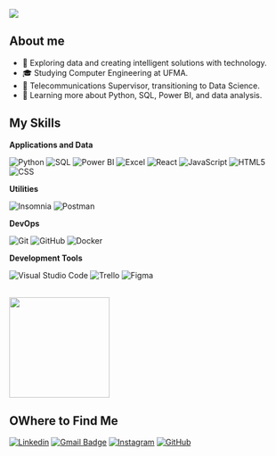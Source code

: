 ![](https://komarev.com/ghpvc/?username=Patricia&color=006bed)

## About me

- 🤔 Exploring data and creating intelligent solutions with technology.
- 🎓 Studying Computer Engineering at UFMA.
- 💼 Telecommunications Supervisor, transitioning to Data Science.
- 🌱 Learning more about Python, SQL, Power BI, and data analysis.

## My Skills

**Applications and Data**

![Python](https://img.shields.io/badge/-Python-333333?style=flat&logo=python)
![SQL](https://img.shields.io/badge/-SQL-333333?style=flat&logo=postgresql)
![Power BI](https://img.shields.io/badge/-Power%20BI-333333?style=flat&logo=powerbi)
![Excel](https://img.shields.io/badge/-Excel-333333?style=flat&logo=microsoftexcel)
![React](https://img.shields.io/badge/-React-333333?style=flat&logo=react)
![JavaScript](https://img.shields.io/badge/-JavaScript-333333?style=flat&logo=javascript)
![HTML5](https://img.shields.io/badge/-HTML5-333333?style=flat&logo=HTML5)
![CSS](https://img.shields.io/badge/-CSS-333333?style=flat&logo=CSS3&logoColor=1572B6)

**Utilities**

![Insomnia](https://img.shields.io/badge/-Insomnia-333333?style=flat&logo=insomnia)
![Postman](https://img.shields.io/badge/-Postman-333333?style=flat&logo=postman)

**DevOps**

![Git](https://img.shields.io/badge/-Git-333333?style=flat&logo=git)
![GitHub](https://img.shields.io/badge/-GitHub-333333?style=flat&logo=github)
![Docker](https://img.shields.io/badge/-Docker-333333?style=flat&logo=docker)

**Development Tools**

![Visual Studio Code](https://img.shields.io/badge/-Visual%20Studio%20Code-333333?style=flat&logo=visual-studio-code&logoColor=007ACC)
![Trello](https://img.shields.io/badge/-Trello-333333?style=flat&logo=trello&logoColor=007ACC)
![Figma](https://img.shields.io/badge/-Figma-333333?style=flat&logo=figma&logoColor=007ACC)

<br/>

<a href="https://github.com/anapatriciagarros" title="Perfil da Patricia">
  <img height="180em" src="https://github-readme-stats.vercel.app/api?username=anapatriciagarros&theme=dracula&show_icons=true" />
</a>

## OWhere to Find Me

[![Linkedin](https://img.shields.io/badge/-Patricia%20Garros-blue?style=flat-square&logo=Linkedin&logoColor=white&link=https://www.linkedin.com/in/anapatriciagarros)](https://www.linkedin.com/in/anapatriciagarros)
[![Gmail Badge](https://img.shields.io/badge/-Mail-006bed?style=flat-square&logo=Gmail&logoColor=white&link=mailto:patriciagarros@hotmail.com)](mailto:patriciagarros@hotmail.com)
[![Instagram](https://img.shields.io/badge/-@apatriciagarros-E4405F?style=flat-square&logo=instagram&logoColor=white&link=https://www.instagram.com/apatriciagarros/)](https://www.instagram.com/apatriciagarros/)
[![GitHub](https://img.shields.io/github/followers/anapatriciagarros?label=follow&style=social)](https://github.com/anapatriciagarros)
